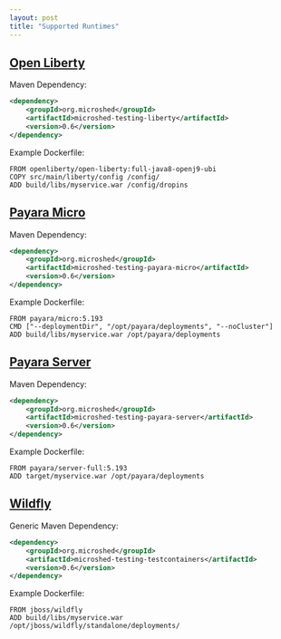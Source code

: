 ```yaml
---
layout: post
title: "Supported Runtimes"
---
```


## [Open Liberty](https://openliberty.io/)

Maven Dependency:

```xml
<dependency>
    <groupId>org.microshed</groupId>
    <artifactId>microshed-testing-liberty</artifactId>
    <version>0.6</version>
</dependency>
```

Example Dockerfile:

```
FROM openliberty/open-liberty:full-java8-openj9-ubi
COPY src/main/liberty/config /config/
ADD build/libs/myservice.war /config/dropins
```

## [Payara Micro](https://www.payara.fish/software/payara-server/payara-micro/)

Maven Dependency:

```xml
<dependency>
    <groupId>org.microshed</groupId>
    <artifactId>microshed-testing-payara-micro</artifactId>
    <version>0.6</version>
</dependency>
```

Example Dockerfile:

```
FROM payara/micro:5.193
CMD ["--deploymentDir", "/opt/payara/deployments", "--noCluster"]
ADD build/libs/myservice.war /opt/payara/deployments
```

## [Payara Server](https://www.payara.fish/software/payara-server/)

Maven Dependency:

```xml
<dependency>
    <groupId>org.microshed</groupId>
    <artifactId>microshed-testing-payara-server</artifactId>
    <version>0.6</version>
</dependency>
```

Example Dockerfile:

```
FROM payara/server-full:5.193
ADD target/myservice.war /opt/payara/deployments
```

## [Wildfly](https://wildfly.org/)

Generic Maven Dependency:

```xml
<dependency>
    <groupId>org.microshed</groupId>
    <artifactId>microshed-testing-testcontainers</artifactId>
    <version>0.6</version>
</dependency>
```

Example Dockerfile:

```
FROM jboss/wildfly
ADD build/libs/myservice.war /opt/jboss/wildfly/standalone/deployments/
```
